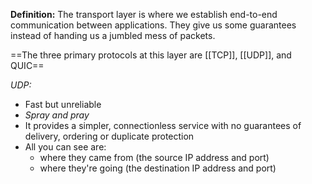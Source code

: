 **Definition:**
The transport layer is where we establish end-to-end communication between applications. They give us some guarantees instead of handing us a jumbled mess of packets. 

==The three primary protocols at this layer are [[TCP]], [[UDP]], and QUIC==

*UDP:*
- Fast but unreliable
- *Spray and pray*
- It provides a simpler, connectionless service with no guarantees of delivery, ordering or duplicate protection
- All you can see are:
	- where they came from (the source IP address and port)
	- where they're going (the destination IP address and port)

